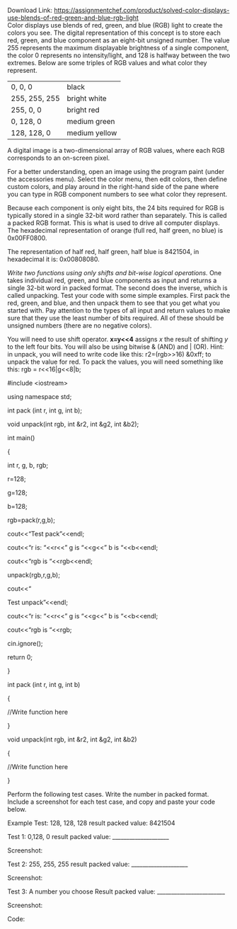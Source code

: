 Download Link: https://assignmentchef.com/product/solved-color-displays-use-blends-of-red-green-and-blue-rgb-light
<br>
Color displays use blends of red, green, and blue (RGB) light to create the colors you see. The digital representation of this concept is to store each red, green, and blue component as an eight-bit unsigned number. The value 255 represents the maximum displayable brightness of a single component, the color 0 represents no intensity/light, and 128 is halfway between the two extremes. Below are some triples of RGB values and what color they represent.

<table width="30%">

 <tbody>

  <tr>

   <td>0, 0, 0</td>

   <td>black</td>

  </tr>

  <tr>

   <td>255, 255, 255</td>

   <td>bright white</td>

  </tr>

  <tr>

   <td>255, 0, 0</td>

   <td>bright red</td>

  </tr>

  <tr>

   <td>0, 128, 0</td>

   <td>medium green</td>

  </tr>

  <tr>

   <td>128, 128, 0</td>

   <td>medium yellow</td>

  </tr>

 </tbody>

</table>

A digital image is a two-dimensional array of RGB values, where each RGB corresponds to an on-screen pixel.

For a better understanding, open an image using the program paint (under the accessories menu). Select the color menu, then edit colors, then define custom colors, and play around in the right-hand side of the pane where you can type in RGB component numbers to see what color they represent.

Because each component is only eight bits, the 24 bits required for RGB is typically stored in a single 32-bit word rather than separately. This is called a packed RGB format. This is what is used to drive all computer displays. The hexadecimal representation of orange (full red, half green, no blue) is 0x00FF0800.

The representation of half red, half green, half blue is 8421504, in hexadecimal it is: 0x00808080.

<em>Write two functions using only shifts and bit-wise logical operations.</em> One takes individual red, green, and blue components as input and returns a single 32-bit word in packed format. The second does the inverse, which is called unpacking. Test your code with some simple examples. First pack the red, green, and blue, and then unpack them to see that you get what you started with. Pay attention to the types of all input and return values to make sure that they use the least number of bits required. All of these should be unsigned numbers (there are no negative colors).

You will need to use shift operator. <strong>x=y&lt;&lt;4</strong> assigns <em>x</em> the result of shifting <em>y</em> to the left four bits. You will also be using bitwise &amp; (AND) and | (OR). Hint: in unpack, you will need to write code like this: r2=(rgb&gt;&gt;16) &amp;0xff; to unpack the value for red. To pack the values, you will need something like this: rgb = r&lt;&lt;16|g&lt;&lt;8|b;




#include &lt;iostream&gt;

using namespace std;










int pack (int r, int g, int b);

void unpack(int rgb, int &amp;r2, int &amp;g2, int &amp;b2);

int main()

{

int r, g, b, rgb;

r=128;

g=128;

b=128;

rgb=pack(r,g,b);

cout&lt;&lt;“Test pack”&lt;&lt;endl;

cout&lt;&lt;“r is: “&lt;&lt;r&lt;&lt;” g is “&lt;&lt;g&lt;&lt;” b is “&lt;&lt;b&lt;&lt;endl;

cout&lt;&lt;“rgb is “&lt;&lt;rgb&lt;&lt;endl;

unpack(rgb,r,g,b);

cout&lt;&lt;“

Test unpack”&lt;&lt;endl;

cout&lt;&lt;“r is: “&lt;&lt;r&lt;&lt;” g is “&lt;&lt;g&lt;&lt;” b is “&lt;&lt;b&lt;&lt;endl;

cout&lt;&lt;“rgb is “&lt;&lt;rgb;

cin.ignore();

return 0;

}

int pack (int r, int g, int b)

{




//Write function here




}

void unpack(int rgb, int &amp;r2, int &amp;g2, int &amp;b2)

{




//Write function here










}







Perform the following test cases. Write the number in packed format. Include a screenshot for each test case, and copy and paste your code below.

Example Test: 128, 128, 128 result packed value: 8421504

Test 1: 0,128, 0 result packed value: ____________________

Screenshot:

Test 2: 255, 255, 255 result packed value: ____________________

Screenshot:

Test 3: A number you choose Result packed value: ________________________

Screenshot:




Code: